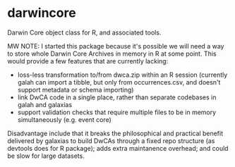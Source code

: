 # darwincore
Darwin Core object class for R, and associated tools.

MW NOTE: I started this package because it's possible we will need a way to 
store whole Darwin Core Archives in memory in R at some point. This would 
provide a few features that are currently lacking:

  - loss-less transformation to/from dwca.zip within an R session (currently
    galah can import a tibble, but only from occurrences.csv, and doesn't 
    support metadata or schema importing)
  - link DwCA code in a single place, rather than separate codebases in galah
    and galaxias
  - support validation checks that require multiple files to be in memory
    simultaneously (e.g. event core)
  
Disadvantage include that it breaks the philosophical and practical benefit 
delivered by galaxias to build DwCAs through a fixed repo structure (as devtools 
does for R package); adds extra maintanence overhead; and could be slow for
large datasets.

